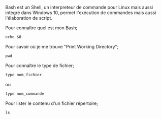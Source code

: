 Bash est un Shell, un interpreteur de commande pour Linux mais aussi intégré dans Windows 10, permet l'exécution de commandes mais aussi l'élaboration de script.

Pour connaître quel est mon Bash;
```js
echo $0
```
Pour savoir où je me trouve "Print Working Directory";
```js
pwd
```
Pour connaître le type de fichier;
```js
type nom_fichier
```
ou
```js
type nom_commande
```
Pour lister le contenu d'un fichier répertoire;
```js
ls
```

